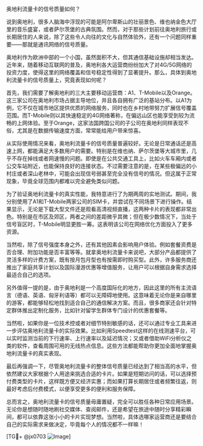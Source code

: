 奥地利流量卡的信号质量如何？

说到奥地利，很多人脑海中浮现的可能是阿尔卑斯山的壮丽景色、维也纳金色大厅里的音乐盛宴，或者萨尔茨堡的古典氛围。然而，对于那些计划前往奥地利旅行或长期居住的人来说，除了这些令人向往的文化与自然体验外，还有一个问题同样重要——那就是通讯网络的信号质量。

奥地利作为欧洲中部的一个小国，虽然面积不大，但其通信基础设施却相当发达。近年来，随着移动互联网的普及，奥地利各大运营商纷纷加大了对4G/5G网络的投资力度，使得这里的网络覆盖和信号稳定性得到了显著提升。那么，具体到奥地利流量卡的信号质量上，究竟表现如何呢？

首先，我们需要了解奥地利的三大主要移动运营商：A1、T-Mobile以及Orange。这三家公司在奥地利市场占据主导地位，并且各自拥有广泛的基站分布。以A1为例，它不仅在城市地区提供优质的网络服务，同时也在乡村地带努力扩展信号覆盖范围。而T-Mobile则以其快速稳定的4G网络著称，在偏远山区也能享受到较为流畅的上网体验。至于Orange，这家法国跨国公司的子公司在奥地利同样表现不俗，尤其是在数据传输速度方面，常常能给用户带来惊喜。

从实际使用情况来看，奥地利流量卡的信号质量普遍较好。无论是日常通话还是高速上网，都能满足大多数用户的需要。特别是在维也纳、萨尔茨堡等大城市里，几乎不存在掉线或者网速慢的问题。即使是在公共交通工具上，比如火车车厢内或者公交车站附近，也能保持良好的连接状态。不过需要注意的是，在某些极偏远的小村庄或者深山老林中，可能会出现信号弱甚至完全没有信号的情况。但这属于正常现象，毕竟全球范围内都难以完全避免类似问题。

为了验证奥地利流量卡的真实性能，我特意进行了为期两周的实地测试。期间，我分别使用了A1和T-Mobile两家公司的SIM卡，并尝试在不同场景下进行操作。结果显示，无论是下载大型文件还是观看高清视频直播，这两种卡片的表现都非常出色。特别是在市区及郊区，两者之间的差距微乎其微；但在极少数情况下，当处于信号盲区时，T-Mobile明显更胜一筹。这表明该公司在网络优化方面投入了更多资源。

当然啦，除了信号强度本身之外，还有其他因素会影响用户体验。例如套餐资费是否合理、附加功能是否丰富等等。就拿奥地利流量卡来说吧，大部分产品都提供了灵活多样的计费方案，既有按月包月型也有按需即时购买型。此外，许多服务商还推出了家庭共享计划以及国际漫游优惠等增值服务，让用户可以根据自身需求选择最适合自己的选项。

另外值得一提的是，由于奥地利是一个高度国际化的地方，因此这里的所有主流语言（德语、英语、匈牙利语等）都可以无障碍地使用。这意味着无论你是来自哪里的游客，都能够轻松地找到适合自己的通信解决方案。而且，很多商家还会针对特定群体推出定制化服务，比如针对留学生群体专门设计的优惠套餐等。

当然啦，如果你是一位技术控或者对细节特别敏感的话，还可以通过专业工具来进一步评估奥地利流量卡的实际效果。比如利用Speedtest这样的在线测速平台，可以实时监测当前的下行速率、上行速率以及延迟情况；又或者借助WiFi分析仪之类的软件，查看周围可用的无线热点信息。这些方法都能帮助你更加全面地掌握奥地利流量卡的真实表现。

最后再强调一下，尽管奥地利流量卡的整体信号质量已经达到了相当高的水平，但依然建议大家根据个人用途来挑选合适的卡片。如果是短期访问的话，可以选择预付费类型的卡片，这样既方便又经济实惠；而如果打算长期居住或者频繁往返，则最好考虑后付费模式，以便享受更多的便利和服务保障。

总而言之，奥地利流量卡的信号质量毋庸置疑，完全可以胜任各种日常应用场景。无论你是想随时随地刷社交媒体、查阅邮件，还是希望在旅途中随时分享精彩瞬间，都可以依靠这张小小的卡片实现梦想。当然啦，具体选哪家运营商还是要结合自己的实际需求来做决定，毕竟每个人的情况都不一样嘛！

[TG💪+ @jx0703 ![Image](https://github.com/user-attachments/assets/dbca1d08-cadb-493c-b0ec-ad6f7a83f270)]
